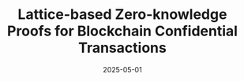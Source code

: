 ---
title: "Lattice-based Zero-knowledge Proofs for Blockchain Confidential Transactions"
collection: publications
permalink: publications/Lattice-based_Zero-knowledge_Proofs_for_Blockchain_Confidential_Transactions.pdf
category: 'cryptography, zero-knowledge, sigma protocol, RingCT, blockchain'
date: 2025-05-01
venue: 'IACR Public Key Cryptography (PKC)'
citation: 'S. Gao, T. Zheng, Y. Guo, Z. Peng, B. Xiao, "Lattice-based Zero-knowledge Proofs for Blockchain Confidential Transactions", in <i>Proc. of the IACR Public Key Cryptography (PKC)</i>, Røros, Norway, May 12-15, 2025.'
citebib: publications/Lattice-based_Zero-knowledge_Proofs_for_Blockchain_Confidential_Transactions.html
---